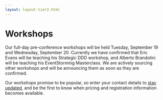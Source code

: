 ```yaml
---
layout: layout-tier2.html
---
```

<div class="container section short workshops">
	<h1 class="section-header">Workshops</h1>
    <p class="copy">Our full-day pre-conference workshops will be held Tuesday, September 19 and Wednesday, September 20. Currently we have confirmed that Eric Evans will be teaching his Strategic DDD workshop, and Alberto Brandolini will be teaching his EventStorming Masterclass. We are actively sourcing other workshops and will be announcing them as soon as they are confirmed.
    </p>
    <p class="copy">Our workshops promise to be popular, so enter your contact details to <a href="https://virtualgenius.typeform.com/to/tZlftR">stay updated</a>, and be the first to know when pricing and registration information becomes available. </p>
</div>